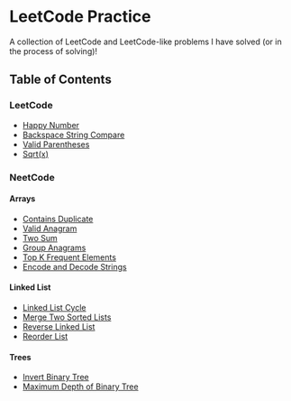 # LeetCode Practice
A collection of LeetCode and LeetCode-like problems I have solved (or in the process of solving)!

## Table of Contents
### LeetCode
- <a href="./leetcode/happyNumber.java">Happy Number</a> <br>
- <a href="./leetcode/backspace_string_compare.py">Backspace String Compare</a> <br>
- <a href="./leetcode/validParentheses.js">Valid Parentheses</a> <br>
- <a href="./leetcode/my_sqrt.py">Sqrt(x)</a> <br>

### NeetCode
#### Arrays
- <a href="./neetcode/arrays/contains_duplicate.py">Contains Duplicate</a> <br>
- <a href="./neetcode/arrays/valid_anagram.py">Valid Anagram</a> <br>
- <a href="./neetcode/arrays/two_sum.py">Two Sum</a> <br>
- <a href="./neetcode/arrays/group_anagrams.py">Group Anagrams</a> <br>
- <a href="./neetcode/arrays/top_k_frequent_elements.py">Top K Frequent Elements</a> <br>
- <a href="./neetcode/arrays/encode_and_decode_strings.py">Encode and Decode Strings</a> <br>

#### Linked List
- <a href="./neetcode/linked list/linked_list_cycle.py">Linked List Cycle</a> <br>
- <a href="./neetcode/linked list/merge_two_sorted_lists.py">Merge Two Sorted Lists</a> <br>
- <a href="./neetcode/linked list/reverse_linked_list.py">Reverse Linked List</a> <br>
- <a href="./neetcode/linked list/reorder_list.py">Reorder List</a> <br>

#### Trees
- <a href="./neetcode/trees/invert_binary_tree.py">Invert Binary Tree</a> <br>
- <a href="./neetcode/trees/maximum_depth_of_binary_tree.py">Maximum Depth of Binary Tree</a> <br>